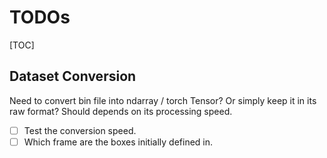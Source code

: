 # TODOs

[TOC]

## Dataset Conversion

Need to convert bin file into ndarray / torch Tensor? Or simply keep it in its raw format? Should depends on its processing speed.

- [ ] Test the conversion speed.
- [ ] Which frame are the boxes initially defined in.